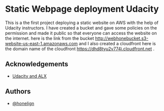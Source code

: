 
# Static Webpage deployment Udacity

This is a the first project deploying a static website on AWS with the help of Udacity instructors.
I have created a bucket and gave some policies on the permission and made it public so that everyone can access the website on the internet.
here is the link from the bucket http://webhonebucket.s3-website-us-east-1.amazonaws.com
and I also created a cloudfront here is the domain name of the cloudfront https://dhd8tyu2v774i.cloudfront.net .




## Acknowledgements

 - [Udacity and ALX](https://udacity.com/)
 

## Authors

- [@honelign](https://www.github.com/honelign)

